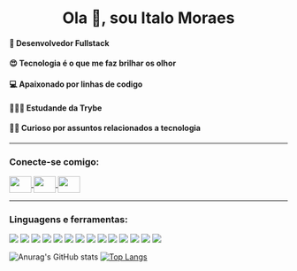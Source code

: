 <h1 align="center">Ola 👋, sou Italo Moraes</h1>

<h4 align="left">🤖 Desenvolvedor Fullstack</h3>
<h4 align="left">😍 Tecnologia é o que me faz brilhar os olhor</h3>
<h4 align="left">💻 Apaixonado por linhas de codigo</h3>
<h4 align="left">👨🏼‍🎓 Estudande da Trybe</h3>
<h4 align="left">🕵🏼 Curioso por assuntos relacionados a tecnologia</h3>

-----

<h3 align="left">Conecte-se comigo:</h3>
<p align="left">
  <a href="https://wa.me/5588997813771">
    <img src="https://raw.githubusercontent.com/gauravghongde/social-icons/master/SVG/Color/WhatsApp.svg" align="center" height="30" width="40" />
  </a>
  <a href="mailto:italomoraes.sth@gmail.com">
    <img src="https://raw.githubusercontent.com/gauravghongde/social-icons/master/SVG/Color/Gmail.svg" align="center" height="30" width="40" />
  </a>
  <a href="https://linkedin.com/in/italo-moraess">
    <img src="https://raw.githubusercontent.com/gauravghongde/social-icons/master/SVG/Color/LinkedIN.svg" align="center"  height="30" width="40" />
  </a>
</p>

-----

<h3 align="left">Linguagens e ferramentas:</h3>
<p align="left">
  <!--- https://skillicons.dev -->
  <a href="https://html.com/" target="_blank"><img src="https://skillicons.dev/icons?i=html" /></a>
  <a href="https://developer.mozilla.org/pt-BR/docs/Web/CSS" target="_blank"><img src="https://skillicons.dev/icons?i=css" /></a>
  <a href="https://pt-br.reactjs.org/" target="_blank"><img src="https://skillicons.dev/icons?i=react" /></a>
  <a href="https://nodejs.org" target="_blank"><img src="https://skillicons.dev/icons?i=nodejs" /></a>
  <a href="https://git-scm.com/" target="_blank"><img src="https://skillicons.dev/icons?i=git" /></a>
  <a href="https://www.docker.com/" target="_blank"><img src="https://skillicons.dev/icons?i=docker" /></a>
  <a href="https://github.com/" target="_blank"><img src="https://skillicons.dev/icons?i=github" /></a>
  <a href="https://www.heroku.com/" target="_blank"><img src="https://skillicons.dev/icons?i=heroku" /></a>
  <a href="https://developer.mozilla.org/en-US/docs/Web/JavaScript" target="_blank"><img src="https://skillicons.dev/icons?i=js" /></a>
  <a href="https://www.typescriptlang.org/" target="_blank"><img src="https://skillicons.dev/icons?i=ts" /></a>
  <a href="https://www.linux.org/" target="_blank"><img src="https://skillicons.dev/icons?i=linux" /></a>
  <a href="https://www.mongodb.com/" target="_blank"><img src="https://skillicons.dev/icons?i=mongodb" /></a>
  <a href="https://code.visualstudio.com/" target="_blank"><img src="https://skillicons.dev/icons?i=vscode" /></a>
  <a href="https://www.mysql.com/" target="_blank"><img src="https://skillicons.dev/icons?i=mysql" /></a>
</p>


![Anurag's GitHub stats](https://github-readme-stats.vercel.app/api?username=italomoraess&show_icons=true&theme=radical&layout=compact)
[![Top Langs](https://github-readme-stats.vercel.app/api/top-langs/?username=italomoraess&layout=compact&theme=dark)](https://github.com/anuraghazra/github-readme-stats)
